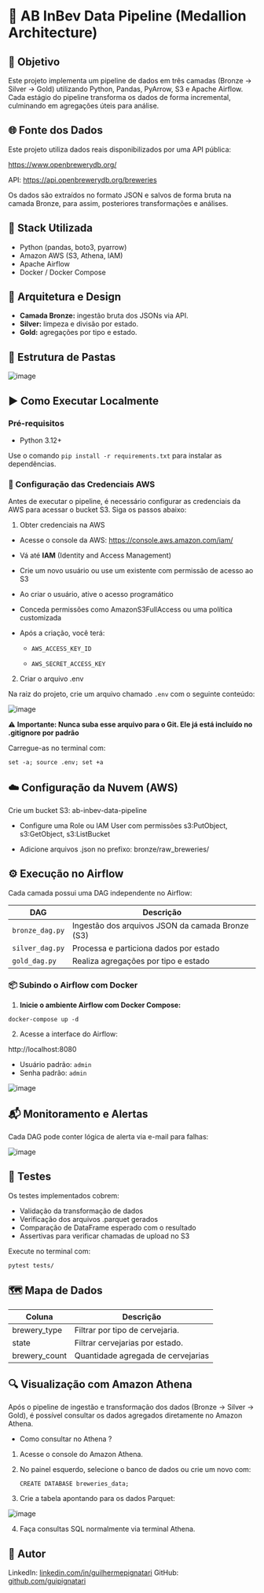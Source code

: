# 🍻 AB InBev Data Pipeline (Medallion Architecture)

## 🎯 Objetivo

Este projeto implementa um pipeline de dados em três camadas (Bronze → Silver → Gold) utilizando Python, Pandas, PyArrow, S3 e Apache Airflow. Cada estágio do pipeline transforma os dados de forma incremental, culminando em agregações úteis para análise.

## 🌐 Fonte dos Dados

Este projeto utiliza dados reais disponibilizados por uma API pública:

https://www.openbrewerydb.org/

API: https://api.openbrewerydb.org/breweries

Os dados são extraídos no formato JSON e salvos de forma bruta na camada Bronze, para assim, posteriores transformações e análises.

## 🚀 Stack Utilizada

- Python (pandas, boto3, pyarrow)
- Amazon AWS (S3, Athena, IAM)
- Apache Airflow
- Docker / Docker Compose

## 📐 Arquitetura e Design

- **Camada Bronze:** ingestão bruta dos JSONs via API.
- **Silver:** limpeza e divisão por estado.
- **Gold:** agregações por tipo e estado.

## 📁 Estrutura de Pastas

![image](https://github.com/user-attachments/assets/127f4019-44b3-44e0-847b-8b69b7361067)

## ▶️ Como Executar Localmente

### Pré-requisitos

- Python 3.12+

Use o comando `pip install -r requirements.txt` para instalar as dependências.

### 🔐 Configuração das Credenciais AWS

Antes de executar o pipeline, é necessário configurar as credenciais da AWS para acessar o bucket S3. Siga os passos abaixo:

1. Obter credenciais na AWS
  
- Acesse o console da AWS: https://console.aws.amazon.com/iam/

- Vá até **IAM** (Identity and Access Management)

- Crie um novo usuário ou use um existente com permissão de acesso ao S3

- Ao criar o usuário, ative o acesso programático

- Conceda permissões como AmazonS3FullAccess ou uma política customizada

- Após a criação, você terá:

    - `AWS_ACCESS_KEY_ID`

    - `AWS_SECRET_ACCESS_KEY`

2. Criar o arquivo .env
   
Na raiz do projeto, crie um arquivo chamado `.env` com o seguinte conteúdo:

![image](https://github.com/user-attachments/assets/2c7ca1b8-321e-41f6-94dd-9fbec6b11103)

⚠️ **Importante: Nunca suba esse arquivo para o Git. Ele já está incluído no .gitignore por padrão**

Carregue-as no terminal com:

`set -a; source .env; set +a`

## ☁️ Configuração da Nuvem (AWS)

Crie um bucket S3: ab-inbev-data-pipeline

- Configure uma Role ou IAM User com permissões s3:PutObject, s3:GetObject, s3:ListBucket

- Adicione arquivos .json no prefixo: bronze/raw_breweries/

## ⚙️ Execução no Airflow

Cada camada possui uma DAG independente no Airflow:

| DAG              | Descrição                                               |
|------------------|---------------------------------------------------------|
| `bronze_dag.py`  | Ingestão dos arquivos JSON da camada Bronze (S3)        |
| `silver_dag.py`  | Processa e particiona dados por estado                  |
| `gold_dag.py`    | Realiza agregações por tipo e estado                    |

### 📦 Subindo o Airflow com Docker

1. **Inicie o ambiente Airflow com Docker Compose:**

```docker-compose up -d```

2. Acesse a interface do Airflow:

http://localhost:8080

 - Usuário padrão: `admin`
 - Senha padrão: `admin`

![image](https://github.com/user-attachments/assets/38d46b90-0124-4186-a942-8024e8203632)

## 📬 Monitoramento e Alertas

Cada DAG pode conter lógica de alerta via e-mail para falhas:

![image](https://github.com/user-attachments/assets/c66dc2fc-1310-4834-8cfa-fc109cb0b9bb)

## 🧪 Testes

Os testes implementados cobrem:

 - Validação da transformação de dados
 - Verificação dos arquivos .parquet gerados
 - Comparação de DataFrame esperado com o resultado
 - Assertivas para verificar chamadas de upload no S3

Execute no terminal com:

`pytest tests/`

## 🗺️ Mapa de Dados

| Coluna                 | Descrição                              |
|------------------------|----------------------------------------|
| brewery_type           | Filtrar por tipo de cervejaria.        |
| state                  | Filtrar cervejarias por estado.        |
| brewery_count          | Quantidade agregada de cervejarias     |

## 🔍 Visualização com Amazon Athena

Após o pipeline de ingestão e transformação dos dados (Bronze → Silver → Gold), é possível consultar os dados agregados diretamente no Amazon Athena.

- Como consultar no Athena ?

1. Acesse o console do Amazon Athena.

2. No painel esquerdo, selecione o banco de dados ou crie um novo com:
   
     `CREATE DATABASE breweries_data;`

3. Crie a tabela apontando para os dados Parquet:
   
![image](https://github.com/user-attachments/assets/7cdaebdd-0a2d-4f64-9727-19414cb963bd)

4. Faça consultas SQL normalmente via terminal Athena.

## 👤 Autor

LinkedIn: [linkedin.com/in/guilhermepignatari](https://linkedin.com/in/guilhermepignatari)
GitHub: [github.com/guipignatari](https://github.com/guipignatari)
